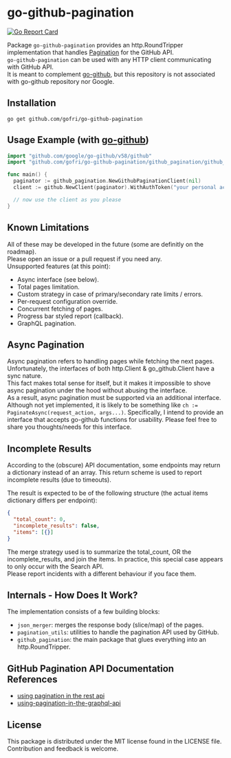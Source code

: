 # go-github-pagination

[![Go Report Card](https://goreportcard.com/badge/github.com/gofri/go-github-pagination)](https://goreportcard.com/report/github.com/gofri/go-github-pagination)

Package `go-github-pagination` provides an http.RoundTripper implementation that handles [Pagination](https://docs.github.com/en/rest/using-the-rest-api/using-pagination-in-the-rest-api) for the GitHub API.  
`go-github-pagination` can be used with any HTTP client communicating with GitHub API.  
It is meant to complement [go-github](https://github.com/google/go-github), but this repository is not associated with go-github repository nor Google.  

## Installation

```go get github.com/gofri/go-github-pagination```

## Usage Example (with [go-github](https://github.com/google/go-github))

```go
import "github.com/google/go-github/v58/github"
import "github.com/gofri/go-github-pagination/github_pagination/github_pagination"

func main() {
  paginator := github_pagination.NewGithubPaginationClient(nil)
  client := github.NewClient(paginator).WithAuthToken("your personal access token")

  // now use the client as you please
}
```

## Known Limitations

All of these may be developed in the future (some are definitly on the roadmap).  
Please open an issue or a pull request if you need any.  
Unsupported features (at this point):

- Async interface (see below).
- Total pages limitation.
- Custom strategy in case of primary/secondary rate limits / errors.
- Per-request configuration override.
- Concurrent fetching of pages.
- Progress bar styled report (callback).
- GraphQL pagination.

## Async Pagination

Async pagination refers to handling pages while fetching the next pages.  
Unfortunately, the interfaces of both http.Client & go_github.Client have a sync nature.  
This fact makes total sense for itself, but it makes it impossible to shove async pagination under the hood without abusing the interface.  
As a result, async pagination must be supported via an additional interface.
Although not yet implemented, it is likely to be something like `ch := PaginateAsync(request_action, args...)`.
Specifically, I intend to provide an interface that accepts go-github functions for usability.
Please feel free to share you thoughts/needs for this interface.

## Incomplete Results

According to the (obscure) API documentation, some endpoints may return a dictionary instead of an array.
This return scheme is used to report incomplete results (due to timeouts).

The result is expected to be of the following structure (the actual items dictionary differs per endpoint):

```json
{
  "total_count": 0,
  "incomplete_results": false,
  "items": [{}]
}
```

The merge strategy used is to summarize the total_count, OR the incomplete_results, and join the items.
In practice, this special case appears to only occur with the Search API.  
Please report incidents with a different behaviour if you face them.

## Internals - How Does It Work?

The implementation consists of a few building blocks:

- `json_merger`: merges the response body (slice/map) of the pages.
- `pagination_utils`: utilities to handle the pagination API used by GitHub.
- `github_pagination`: the main package that glues everything into an http.RoundTripper.

## GitHub Pagination API Documentation References

- [using pagination in the rest api](https://docs.github.com/en/rest/using-the-rest-api/using-pagination-in-the-rest-api)
- [using-pagination-in-the-graphql-api](https://docs.github.com/en/graphql/guides/using-pagination-in-the-graphql-api)

## License

This package is distributed under the MIT license found in the LICENSE file.  
Contribution and feedback is welcome.
